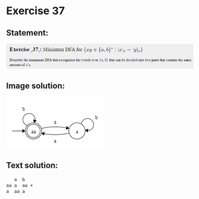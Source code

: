 # Exercise 37

## Statement:
![Statement](https://github.com/AdriCri22/Teoria-Computacion-TC-FIB/blob/main/DFA/37/Statement_37.png)

## Image solution:
![Solution](https://github.com/AdriCri22/Teoria-Computacion-TC-FIB/blob/main/DFA/37/Image_sol_37.png)

## Text solution:
       a  b 
    aa a  aa +
    a  aa a 
